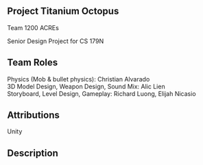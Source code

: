 ## Project Titanium Octopus

Team 1200 ACREs <br />

Senior Design Project for CS 179N <br />

## Team Roles
Physics (Mob & bullet physics): Christian Alvarado <br />
3D Model Design, Weapon Design, Sound Mix: Alic Lien <br />
Storyboard, Level Design, Gameplay: Richard Luong, Elijah Nicasio <br />

## Attributions
Unity <br />

## Description
